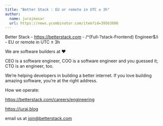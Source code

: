 ```yaml
---
title: "Better Stack : EU or remote in UTC ± 3h"
author:
  name: jurajmasar
  url: https://news.ycombinator.com/item?id=39563806
---
```

Better Stack - <a href="https:&#x2F;&#x2F;betterstack.com" rel="nofollow">https:&#x2F;&#x2F;betterstack.com</a> - &#x2F;^(Full-?stack-Frontend) Engineer$&#x2F;i - EU or remote in UTC ± 3h

We are software builders at :heart:

CEO is a software engineer, COO is a software engineer and you guessed it; CTO is an engineer, too.

We’re helping developers in building a better internet. If you love building amazing software, you’re at the right address.

How we operate:

<a href="https:&#x2F;&#x2F;betterstack.com&#x2F;careers&#x2F;engineering" rel="nofollow">https:&#x2F;&#x2F;betterstack.com&#x2F;careers&#x2F;engineering</a>

<a href="https:&#x2F;&#x2F;juraj.blog" rel="nofollow">https:&#x2F;&#x2F;juraj.blog</a>

email us at join@betterstack.com
